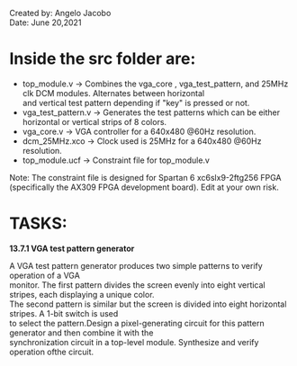 Created by: Angelo Jacobo   
Date: June 20,2021  

# Inside the src folder are:
* top_module.v -> Combines the vga_core , vga_test_pattern, and 25MHz clk DCM modules. Alternates between horizontal 
&emsp;&emsp;&emsp;&emsp;&emsp;&emsp;&emsp;&emsp;&emsp;&emsp;and vertical test pattern depending if "key" is pressed or not.
* vga_test_pattern.v -> Generates the test patterns which can be either horizontal or vertical strips of 8 colors.	
* vga_core.v -> VGA controller for a 640x480 @60Hz resolution.
* dcm_25MHz.xco -> Clock used is 25MHz for a 640x480 @60Hz resolution.
* top_module.ucf -> Constraint file for top_module.v

Note: The constraint file is designed for Spartan 6 xc6slx9-2ftg256 FPGA (specifically the AX309 FPGA development board). Edit at your own risk.

# TASKS:
**13.7.1 VGA test pattern generator** 

A VGA test pattern generator produces two simple patterns to verify operation of a VGA   
monitor. The first pattern divides the screen evenly into eight vertical stripes, each displaying a unique color.  
The second pattern is similar but the screen is divided into eight horizontal stripes. A 1-bit switch is used   
to select the pattern.Design a pixel-generating circuit for this pattern generator and then combine it with the   
synchronization circuit in a top-level module. Synthesize and verify operation ofthe circuit.   
